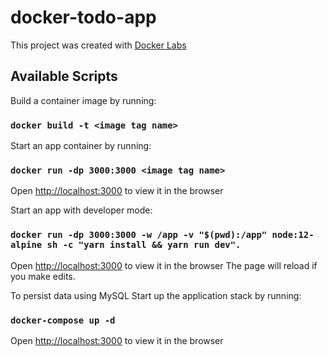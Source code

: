 # docker-todo-app
This project was created with [Docker Labs](https://dockerlabs.collabnix.com/)

## Available Scripts

Build a container image by running:

### `docker build -t <image tag name>`

Start an app container by running:

### `docker run -dp 3000:3000 <image tag name>`

Open [http://localhost:3000](http://localhost:3000) to view it in the browser

Start an app with developer mode:

### `docker run -dp 3000:3000 -w /app -v "$(pwd):/app" node:12-alpine sh -c "yarn install && yarn run dev".`
    
Open [http://localhost:3000](http://localhost:3000) to view it in the browser
The page will reload if you make edits.<br />

To persist data using MySQL
Start up the application stack by running:

### `docker-compose up -d`

Open [http://localhost:3000](http://localhost:3000) to view it in the browser
